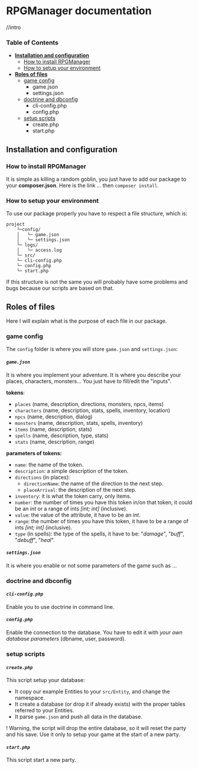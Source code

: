 # RPGManager documentation

//intro

### **Table of Contents**
 - [**Installation and configuration**](#installation-and-configuration)
	 - [How to install RPGManager](#how-to-install)
	 - [How to setup your environment](#how-to-setup)
 - [**Roles of files**](#roles-of-files)
    - [game config](#game-config)
        - game.json
        - settings.json
    - [doctrine and dbconfig](#doctrine-and-dbconfig)
        - cli-config.php
        - config.php
    - [setup scripts](#setup-scripts)
        - create.php
        - start.php

## Installation and configuration
### How to install RPGManager
It is simple as killing a random goblin, you just have to add our package to your **composer.json**.
Here is the link ... then ``` composer install ```.

### How to setup your environment
To use our package properly you have to respect a file structure, which is:

    project        
        └─config/
        │   └─ game.json
        │   └─ settings.json
        └─ logs/
        │   └─ access.log
        └─ src/
        └─ cli-config.php
        └─ config.php
        └─ start.php
If this structure is not the same you will probably have some problems and bugs because our scripts are based on that. 

## Roles of files
Here I will explain what is the purpose of each file in our package.

### game config
The ``config`` folder is where you will store ``game.json`` and ``settings.json``: 
#### *``game.json``* 
It is where you implement your adventure. It is where you describe your places, characters, monsters...
You just have to fill/edit the "inputs".

**tokens**:
- ``places`` (name, description, directions, monsters, npcs, items)
- ``characters`` (name, description, stats, spells, inventory, location)
- ``npcs`` (name, description, dialog)
- ``monsters`` (name, description, stats, spells, inventory)
- ``items`` (name, description, stats)
- ``spells`` (name, description, type, stats)
- ``stats`` (name, description, range)

**parameters of tokens:**
- ``name``: the name of the token.
- ``description``: a simple description of the token.
- ``directions`` (in places): 
    - ``directionName``: the name of the direction to the next step.
    - ``placeArrival``: the description of the next step.
- ``inventory``: it is what the token carry, only items.
- ``number``: the number of times you have this token in/on that token, it could be an *int* or a range of ints *[int; int]* (inclusive).
- ``value``: the value of the attribute, it have to be an *int*.
- ``range``: the number of times you have this token, it have to be a range of ints *[int; int]* (inclusive).
- ``type`` (in spells): the type of the spells, it have to be: "*damage*", "*buff*", "*debuff*", "*heal*".
#### *``settings.json``*
It is where you enable or not some parameters of the game such as ...

### doctrine and dbconfig
#### *``cli-config.php``*
Enable you to use doctrine in command line.
#### *``config.php``*
Enable the connection to the database. You have to edit it with *your own database parameters* (dbname, user, password).

### setup scripts
#### *``create.php``*
This script setup your database:
- It copy our example Entities to your ``src/Entity``, and change the namespace.
- It create a database (or drop it if already exists) with the proper tables referred to your Entities.
- It parse ``game.json`` and push all data in the database.

! Warning, the script will drop the entire database, so it will reset the party and his save. Use it only to setup your game at the start of a new party.

#### *``start.php``*
This script start a new party.

